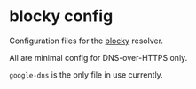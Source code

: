 # blocky config

Configuration files for the [blocky](https://github.com/0xERR0R/blocky) resolver.

All are minimal config for DNS-over-HTTPS only.

`google-dns` is the only file in use currently.
